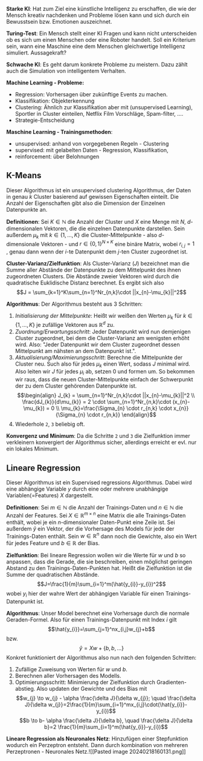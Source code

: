 **Starke KI**: Hat zum Ziel eine künstliche Intelligenz zu erschaffen, die wie der Mensch kreativ nachdenken und Probleme lösen kann und sich durch ein Bewusstsein bzw. Emotionen auszeichnet.

**Turing-Test**: Ein Mensch stellt einer KI Fragen und kann nicht unterscheiden ob es sich um einen Menschen oder eine Roboter handelt. Soll ein Kriterium sein, wann eine Maschine eine dem Menschen gleichwertige Intelligenz simuliert. Aussagekraft?

**Schwache KI**: Es geht darum konkrete Probleme zu meistern. Dazu zählt auch die Simulation von intelligentem Verhalten. 

**Machine Learning - Probleme:**
- Regression: Vorhersagen über zukünftige Events zu machen.
- Klassifikation: Objekterkennung
- Clustering: Ähnlich zur Klassifikation aber mit (unsupervised Learning), Sportler in Cluster einteilen, Netflix Film Vorschläge, Spam-filter, ....
- Strategie-Entscheidung

**Maschine Learning - Trainingsmethoden**:
- unsupervised: anhand von vorgegebenen Regeln - Clustering
- supervised: mit gelabelten Daten - Regression, Klassifikation, 
- reinforcement: über Belohnungen

## K-Means
Dieser Algorithmus ist ein unsupervised clustering Algorithmus, der Daten in genau $k$ Cluster basierend auf gewissen Eigenschaften einteilt. Die Anzahl der Eigenschaften gibt also die Dimension der Einzelnen Datenpunkte an.

**Definitionen**: Sei $K \in \mathbb{N}$ die Anzahl der Cluster und $X$ eine Menge mit $N$, $d$-dimensionalen Vektoren, die die einzelnen Datenpunkte darstellen. Sein außerdem $\mu_{k}$ mit $k \in \{ 1,\dots,K \}$ die Cluster-Mittelpunkte - also $d$-dimensionale Vektoren - und $r \in \{ 0,1 \}^{N \times K}$ eine binäre Matrix, wobei $r_{i,j}= 1$ , genau dann wenn der $i$-te Datenpunkt dem $j$-ten Cluster zugeordnet ist.

**Cluster-Varianz/Zielfunktion**: Als Cluster-Varianz ($J$) bezeichnet man die Summe aller Abstände der Datenpunkte zu dem Mittelpunkt des ihnen zugeordneten Clusters. Die Abstände zweier Vektoren wird durch die quadratische Euklidische Distanz berechnet. Es ergibt sich also 
$$J = \sum_{k=1}^K\sum_{n=1}^Nr_{n,k}\cdot ||x_{n}-\mu_{k}||^2$$

**Algorithmus**: Der Algorithmus besteht aus 3 Schritten:
1) *Initialisierung der Mittelpunkte*: Heißt wir weißen den Werten $\mu_{k}$ für $k \in \{ 1,\dots,K \}$ je zufällige Vektoren aus $\mathbb{R}^d$ zu.
2) *Zuordnung/Erwartungsschritt*: Jeder Datenpunkt wird nun demjenigen Cluster zugeordnet, bei dem die Cluster-Varianz am wenigsten erhöht wird. Also: "Jeder Datenpunkt wir dem Cluster zugeordnet dessen Mittelpunkt am nähsten an dem Datenpunkt ist.".
3) *Aktualisierung/Maximierungsschritt*: Berechne die Mittelpunkte der Cluster neu. Such also für jedes $\mu_{k}$ einen Wert, sodass $J$ minimal wird. Also leiten wir $J$ für jedes $\mu_{i}$ ab, setzen 0 und formen um. So bekommen wir raus, dass die neuen Cluster-Mittelpunkte einfach der Schwerpunkt der zu dem Cluster gehörenden Datenpunkte ist.
   $$\begin{align}
J_{k} = \sum_{n=1}^Nr_{n,k}\cdot ||x_{n}-\mu_{k}||^2 \\
\frac{dJ_{k}}{d\mu_{k}} = 2 \cdot \sum_{n=1}^Nr_{n,k}\cdot (x_{n}-\mu_{k}) = 0 \\
\mu_{k}=\frac{\Sigma_{n} \cdot r_{n,k} \cdot x_{n}}{\Sigma_{n} \cdot r_{n,k}}
\end{align}$$
4) Wiederhole `2`, `3` beliebig oft.

**Konvergenz und Minimum**: Da die Schritte `2` und `3` die Zielfunktion immer verkleinern konvergiert der Algorithmus sicher, allerdings erreicht er evl. nur ein lokales Minimum.

## Lineare Regression
Dieser Algorithmus ist ein Supervised regressions Algorithmus. Dabei wird eine abhängige Variable $y$ durch eine oder mehrere unabhängige Variablen(=Features) $X$ dargestellt. 

**Definitionen**: Sei $m \in \mathbb{N}$ die Anzahl der Trainings-Daten und $n \in \mathbb{N}$ die Anzahl der Features. Sei $X \in \mathbb{R}^{m \times n}$ eine Matrix die alle Trainings-Daten enthält, wobei je ein $n$-dimensionaler Daten-Punkt eine Zeile ist. Sei außerdem $\hat{y}$ ein Vektor, der die Vorhersage des Models für jede der Trainings-Daten enthält. Sein $w \in \mathbb{R}^n$ dann noch die Gewichte, also ein Wert für jedes Feature und $b \in \mathbb{R}$ der Bias.

**Zielfunktion**: Bei lineare Regression wollen wir die Werte für $w$ und $b$ so anpassen, dass die Gerade, die sie beschreiben, einen möglichst geringen Abstand zu den Trainings-Daten-Punkten hat. Heißt die Zielfunktion ist die Summe der quadratischen Abstände.
$$J=\frac{1}{m}\sum_{i=1}^m(\hat{y_{i}}-y_{i})^2$$
wobei $y_{i}$ hier der wahre Wert der abhängigen Variable für einen Trainings-Datenpunkt ist.


**Algorithmus**: Unser Model berechnet eine Vorhersage durch die normale Geraden-Formel. Also für einen Trainings-Datenpunkt mit Index $i$ gilt 
$$\hat{y_{i}}=\sum_{j=1}^nx_{i,j}w_{j}+b$$
bzw. 
$$\hat{y}=Xw+\{ b,b, \dots \}$$
Konkret funktioniert der Algorithmus also nun nach den folgenden Schritten:
1) Zufällige Zuweisung von Werten für $w$ und $b$.
2) Berechnen aller Vorhersagen des Modells. 
3) Optimierungsschritt: Minimierung der Zielfunktion durch Gradienten-abstieg. Also updaten der Gewichte und des Bias mit 
$$w_{j} \to w_{j} - \alpha \frac{\delta J}{\delta w_{j}}; \quad \frac{\delta J}{\delta w_{j}}=2\frac{1}{m}\sum_{i=1}^mx_{i,j}\cdot(\hat{y_{i}}-y_{i})$$
$$b \to b- \alpha \frac{\delta J}{\delta b}, \quad \frac{\delta J}{\delta b}=2 \frac{1}{m}\sum_{i=1}^m(\hat{y_{i}}-y_{i})$$

**Lineare Regression als Neuronales Netz**: Hinzufügen einer Stepfunktion wodurch ein Perzeptron entsteht. Dann durch kombination von mehreren Perzeptronen - Neuronales Netz.![[Pasted image 20240218160131.png]]
